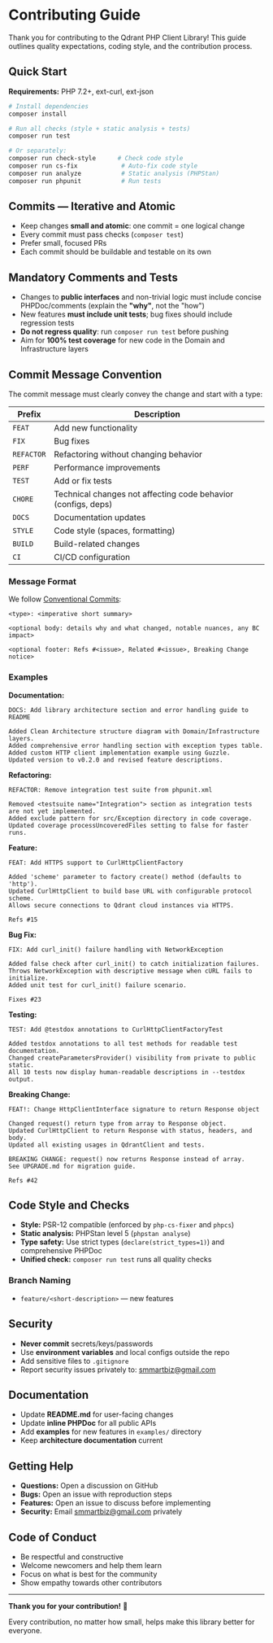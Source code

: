 # Contributing Guide

Thank you for contributing to the Qdrant PHP Client Library! This guide outlines quality expectations, coding style, and the contribution process.

## Quick Start

**Requirements:** PHP 7.2+, ext-curl, ext-json

```bash
# Install dependencies
composer install

# Run all checks (style + static analysis + tests)
composer run test

# Or separately:
composer run check-style      # Check code style
composer run cs-fix            # Auto-fix code style  
composer run analyze           # Static analysis (PHPStan)
composer run phpunit           # Run tests
```

## Commits — Iterative and Atomic

- Keep changes **small and atomic**: one commit = one logical change
- Every commit must pass checks (`composer test`)
- Prefer small, focused PRs
- Each commit should be buildable and testable on its own

## Mandatory Comments and Tests

- Changes to **public interfaces** and non-trivial logic must include concise PHPDoc/comments (explain the **"why"**, not the "how")
- New features **must include unit tests**; bug fixes should include regression tests
- **Do not regress quality**: run `composer run test` before pushing
- Aim for **100% test coverage** for new code in the Domain and Infrastructure layers

## Commit Message Convention

The commit message must clearly convey the change and start with a type:

| Prefix | Description |
|--------|-------------|
| `FEAT` | Add new functionality |
| `FIX` | Bug fixes |
| `REFACTOR` | Refactoring without changing behavior |
| `PERF` | Performance improvements |
| `TEST` | Add or fix tests |
| `CHORE` | Technical changes not affecting code behavior (configs, deps) |
| `DOCS` | Documentation updates |
| `STYLE` | Code style (spaces, formatting) |
| `BUILD` | Build-related changes |
| `CI` | CI/CD configuration |

### Message Format

We follow [Conventional Commits](https://www.conventionalcommits.org/):

```
<type>: <imperative short summary>

<optional body: details why and what changed, notable nuances, any BC impact>

<optional footer: Refs #<issue>, Related #<issue>, Breaking Change notice>
```

### Examples

**Documentation:**
```
DOCS: Add library architecture section and error handling guide to README

Added Clean Architecture structure diagram with Domain/Infrastructure layers.
Added comprehensive error handling section with exception types table.
Added custom HTTP client implementation example using Guzzle.
Updated version to v0.2.0 and revised feature descriptions.
```

**Refactoring:**
```
REFACTOR: Remove integration test suite from phpunit.xml

Removed <testsuite name="Integration"> section as integration tests are not yet implemented.
Added exclude pattern for src/Exception directory in code coverage.
Updated coverage processUncoveredFiles setting to false for faster runs.
```

**Feature:**
```
FEAT: Add HTTPS support to CurlHttpClientFactory

Added 'scheme' parameter to factory create() method (defaults to 'http').
Updated CurlHttpClient to build base URL with configurable protocol scheme.
Allows secure connections to Qdrant cloud instances via HTTPS.

Refs #15
```

**Bug Fix:**
```
FIX: Add curl_init() failure handling with NetworkException

Added false check after curl_init() to catch initialization failures.
Throws NetworkException with descriptive message when cURL fails to initialize.
Added unit test for curl_init() failure scenario.

Fixes #23
```

**Testing:**
```
TEST: Add @testdox annotations to CurlHttpClientFactoryTest

Added testdox annotations to all test methods for readable test documentation.
Changed createParametersProvider() visibility from private to public static.
All 10 tests now display human-readable descriptions in --testdox output.
```

**Breaking Change:**
```
FEAT!: Change HttpClientInterface signature to return Response object

Changed request() return type from array to Response object.
Updated CurlHttpClient to return Response with status, headers, and body.
Updated all existing usages in QdrantClient and tests.

BREAKING CHANGE: request() now returns Response instead of array.
See UPGRADE.md for migration guide.

Refs #42
```

## Code Style and Checks

- **Style:** PSR-12 compatible (enforced by `php-cs-fixer` and `phpcs`)
- **Static analysis:** PHPStan level 5 (`phpstan analyse`)
- **Type safety:** Use strict types (`declare(strict_types=1)`) and comprehensive PHPDoc
- **Unified check:** `composer run test` runs all quality checks

### Branch Naming

- `feature/<short-description>` — new features

## Security

- **Never commit** secrets/keys/passwords
- Use **environment variables** and local configs outside the repo
- Add sensitive files to `.gitignore`
- Report security issues privately to: smmartbiz@gmail.com

## Documentation

- Update **README.md** for user-facing changes
- Update **inline PHPDoc** for all public APIs
- Add **examples** for new features in `examples/` directory
- Keep **architecture documentation** current

## Getting Help

- **Questions:** Open a discussion on GitHub
- **Bugs:** Open an issue with reproduction steps
- **Features:** Open an issue to discuss before implementing
- **Security:** Email smmartbiz@gmail.com privately

## Code of Conduct

- Be respectful and constructive
- Welcome newcomers and help them learn
- Focus on what is best for the community
- Show empathy towards other contributors

---

**Thank you for your contribution!** 🙏

Every contribution, no matter how small, helps make this library better for everyone.

